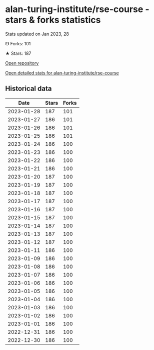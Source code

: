 # alan-turing-institute/rse-course - stars & forks statistics

Stats updated on Jan 2023, 28

☋ Forks: 101

★ Stars: 187

[Open repository](https://github.com/alan-turing-institute/rse-course)

[Open detailed stats for alan-turing-institute/rse-course](https://reviewgithub.com/rep/alan-turing-institute/rse-course)

## Historical data
| Date | Stars | Forks |
|------|-------|-------|
| 2023-01-28 | 187 | 101 | 
| 2023-01-27 | 186 | 101 | 
| 2023-01-26 | 186 | 101 | 
| 2023-01-25 | 186 | 101 | 
| 2023-01-24 | 186 | 100 | 
| 2023-01-23 | 186 | 100 | 
| 2023-01-22 | 186 | 100 | 
| 2023-01-21 | 186 | 100 | 
| 2023-01-20 | 187 | 100 | 
| 2023-01-19 | 187 | 100 | 
| 2023-01-18 | 187 | 100 | 
| 2023-01-17 | 187 | 100 | 
| 2023-01-16 | 187 | 100 | 
| 2023-01-15 | 187 | 100 | 
| 2023-01-14 | 187 | 100 | 
| 2023-01-13 | 187 | 100 | 
| 2023-01-12 | 187 | 100 | 
| 2023-01-11 | 186 | 100 | 
| 2023-01-09 | 186 | 100 | 
| 2023-01-08 | 186 | 100 | 
| 2023-01-07 | 186 | 100 | 
| 2023-01-06 | 186 | 100 | 
| 2023-01-05 | 186 | 100 | 
| 2023-01-04 | 186 | 100 | 
| 2023-01-03 | 186 | 100 | 
| 2023-01-02 | 186 | 100 | 
| 2023-01-01 | 186 | 100 | 
| 2022-12-31 | 186 | 100 | 
| 2022-12-30 | 186 | 100 | 

